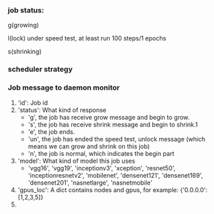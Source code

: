 ### job status: 

g(growing)

l(lock) under speed test, at least run 100 steps/1 epochs

s(shrinking)

### scheduler strategy


### Job message to daemon monitor
1. 'id': Job id
2. 'status': What kind of response
    + 'g', the job has receive grow message and begin to grow.
    + 's', the job has receive shrink message and begin to shrink.1
    + 'e', the job ends.
    + 'un', the job has ended the speed test, unlock message
    (which means we can grow and shrink on this job)
    + 'n', the job is normal, which indicates the begin part
3. 'model': What kind of model this job uses
    + 'vgg16', 'vgg19', 'inceptionv3', 'xception', 'resnet50', 'inceptionresnetv2',
     'mobilenet', 'densenet121', 'densenet169', 'densenet201', 'nasnetlarge', 'nasnetmobile'
4. 'gpus_loc': A dict contains nodes and gpus, for example: {'0.0.0.0': [1,2,3,5]}
5.  